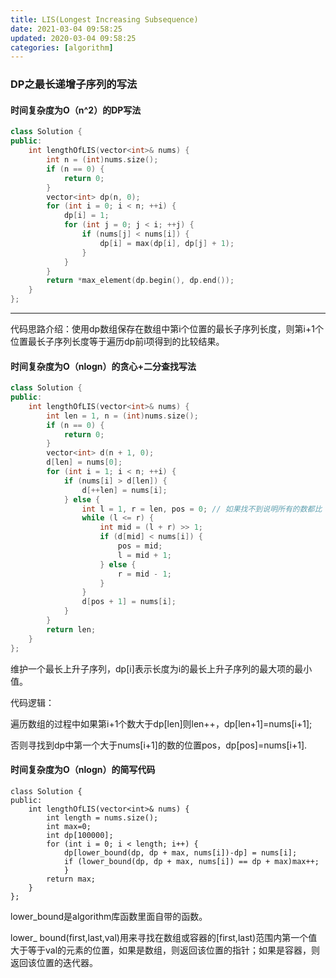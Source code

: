 ```yaml
---
title: LIS(Longest Increasing Subsequence)
date: 2021-03-04 09:58:25
updated: 2020-03-04 09:58:25
categories: [algorithm]
---
```


### DP之最长递增子序列的写法

#### 时间复杂度为O（n^2）的DP写法

```c++
class Solution {
public:
    int lengthOfLIS(vector<int>& nums) {
        int n = (int)nums.size();
        if (n == 0) {
            return 0;
        }
        vector<int> dp(n, 0);
        for (int i = 0; i < n; ++i) {
            dp[i] = 1;
            for (int j = 0; j < i; ++j) {
                if (nums[j] < nums[i]) {
                    dp[i] = max(dp[i], dp[j] + 1);
                }
            }
        }
        return *max_element(dp.begin(), dp.end());
    }
};
```

------

代码思路介绍：使用dp数组保存在数组中第i个位置的最长子序列长度，则第i+1个位置最长子序列长度等于遍历dp前i项得到的比较结果。

#### 时间复杂度为O（nlogn）的贪心+二分查找写法

```c++
class Solution {
public:
    int lengthOfLIS(vector<int>& nums) {
        int len = 1, n = (int)nums.size();
        if (n == 0) {
            return 0;
        }
        vector<int> d(n + 1, 0);
        d[len] = nums[0];
        for (int i = 1; i < n; ++i) {
            if (nums[i] > d[len]) {
                d[++len] = nums[i];
            } else {
                int l = 1, r = len, pos = 0; // 如果找不到说明所有的数都比 nums[i] 大，此时要更新 d[1]，所以这里将 pos 设为 0
                while (l <= r) {
                    int mid = (l + r) >> 1;
                    if (d[mid] < nums[i]) {
                        pos = mid;
                        l = mid + 1;
                    } else {
                        r = mid - 1;
                    }
                }
                d[pos + 1] = nums[i];
            }
        }
        return len;
    }
};
```

维护一个最长上升子序列，dp[i]表示长度为i的最长上升子序列的最大项的最小值。

代码逻辑：

遍历数组的过程中如果第i+1个数大于dp[len]则len++，dp[len+1]=nums[i+1];

否则寻找到dp中第一个大于nums[i+1]的数的位置pos，dp[pos]=nums[i+1].

#### 时间复杂度为O（nlogn）的简写代码

```
class Solution {
public:
	int lengthOfLIS(vector<int>& nums) {
		int length = nums.size();
		int max=0;
		int dp[100000];
		for (int i = 0; i < length; i++) {
			dp[lower_bound(dp, dp + max, nums[i])-dp] = nums[i];
			if (lower_bound(dp, dp + max, nums[i]) == dp + max)max++;
			}
		return max;
	}
};

```

lower_bound是algorithm库函数里面自带的函数。

lower_ bound(first,last,val)用来寻找在数组或容器的[first,last)范围内第一个值大于等于val的元素的位置，如果是数组，则返回该位置的指针；如果是容器，则返回该位置的迭代器。




